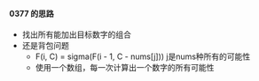 #### 0377 的思路

- 找出所有能加出目标数字的组合
- 还是背包问题
  - F(i, C) = sigma(F(i - 1, C - nums\[j\])) j是nums种所有的可能性
  - 使用一个数组，每一次计算出一个数字的所有可能性
